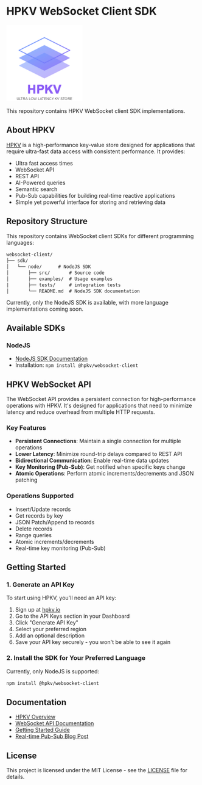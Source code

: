 # HPKV WebSocket Client SDK

![HPKV logo](assets/images/logo.png)

This repository contains HPKV WebSocket client SDK implementations.

## About HPKV

[HPKV](https://hpkv.io) is a high-performance key-value store designed for applications that require ultra-fast data access with consistent performance. It provides:

- Ultra fast access times
- WebSocket API
- REST API
- AI-Powered queries
- Semantic search
- Pub-Sub capabilities for building real-time reactive applications
- Simple yet powerful interface for storing and retrieving data

## Repository Structure

This repository contains WebSocket client SDKs for different programming languages:

```
websocket-client/
├── sdk/
│   └── node/      # NodeJS SDK
│       ├── src/       # Source code
│       ├── examples/  # Usage examples
|       ├── tests/     # integration tests
│       └── README.md  # NodeJS SDK documentation
```

Currently, only the NodeJS SDK is available, with more language implementations coming soon.

## Available SDKs

### NodeJS

- [NodeJS SDK Documentation](sdk/node/README.md)
- Installation: `npm install @hpkv/websocket-client`

## HPKV WebSocket API

The WebSocket API provides a persistent connection for high-performance operations with HPKV. It's designed for applications that need to minimize latency and reduce overhead from multiple HTTP requests.

### Key Features

- **Persistent Connections**: Maintain a single connection for multiple operations
- **Lower Latency**: Minimize round-trip delays compared to REST API
- **Bidirectional Communication**: Enable real-time data updates
- **Key Monitoring (Pub-Sub)**: Get notified when specific keys change
- **Atomic Operations**: Perform atomic increments/decrements and JSON patching

### Operations Supported

- Insert/Update records
- Get records by key
- JSON Patch/Append to records
- Delete records
- Range queries
- Atomic increments/decrements
- Real-time key monitoring (Pub-Sub)

## Getting Started

### 1. Generate an API Key

To start using HPKV, you'll need an API key:

1. Sign up at [hpkv.io](https://hpkv.io)
2. Go to the API Keys section in your Dashboard
3. Click "Generate API Key"
4. Select your preferred region
5. Add an optional description
6. Save your API key securely - you won't be able to see it again

### 2. Install the SDK for Your Preferred Language

Currently, only NodeJS is supported:

```bash
npm install @hpkv/websocket-client
```

## Documentation

- [HPKV Overview](https://hpkv.io/docs/overview)
- [WebSocket API Documentation](https://hpkv.io/docs/websocket-api)
- [Getting Started Guide](https://hpkv.io/docs/getting-started)
- [Real-time Pub-Sub Blog Post](https://hpkv.io/blog/2025/03/real-time-pub-sub)

## License

This project is licensed under the MIT License - see the [LICENSE](LICENSE) file for details.
